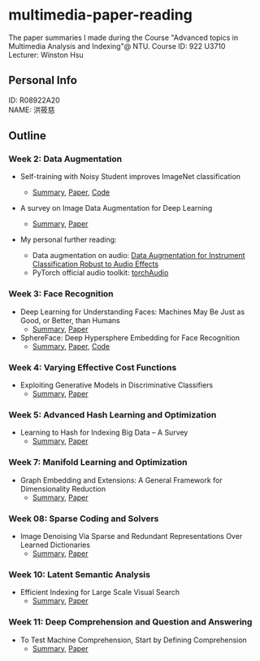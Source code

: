 # multimedia-paper-reading
The paper summaries I made during the Course "Advanced topics in Multimedia Analysis and Indexing"@ NTU.
Course ID: 922 U3710  
Lecturer: Winston Hsu

## Personal Info
ID: R08922A20  
NAME: 洪筱慈  

## Outline
### Week 2: Data Augmentation
* Self-training with Noisy Student improves ImageNet classification  
    - [Summary](Noisy_Student.md), [Paper](https://arxiv.org/abs/1911.04252), [Code](https://github.com/google-research/noisystudent)
* A survey on Image Data Augmentation for Deep Learning  
    - [Summary](img_data_Aug.md), [Paper](https://journalofbigdata.springeropen.com/track/pdf/10.1186/s40537-019-0197-0.pdf)

* My personal further reading: 
    - Data augmentation on audio: [Data Augmentation for Instrument Classification Robust to Audio Effects](https://arxiv.org/abs/1907.08520)
    - PyTorch official audio toolkit: [torchAudio](https://pytorch.org/audio/stable/torchaudio.html)


### Week 3: Face Recognition

* Deep Learning for Understanding Faces: Machines May Be Just as Good, or Better, than Humans
    - [Summary](DL_face.md), [Paper](https://ieeexplore.ieee.org/document/8253595)
* SphereFace: Deep Hypersphere Embedding for Face Recognition
    - [Summary](SphereFace.md), [Paper](https://ieeexplore.ieee.org/document/8253595), [Code](https://github.com/wy1iu/sphereface)


### Week 4: Varying Effective Cost Functions

* Exploiting Generative Models in Discriminative Classifiers
    - [Summary](Gen_classifier.md), [Paper](https://citeseerx.ist.psu.edu/viewdoc/download?doi=10.1.1.44.7709&rep=rep1&type=pdf)   

### Week 5: Advanced Hash Learning and Optimization  

* Learning to Hash for Indexing Big Data – A Survey  
    - [Summary](hash.md), [Paper](https://arxiv.org/abs/1509.05472)  


### Week 7: Manifold Learning and Optimization 

* Graph Embedding and Extensions: A General Framework for Dimensionality Reduction  
    - [Summary](graph_embd.md), [Paper](https://www.researchgate.net/publication/220181328_Graph_Embedding_and_Extensions_A_General_Framework_for_Dimensionality_Reduction)  

### Week 08: Sparse Coding and Solvers 

*  Image Denoising Via Sparse and Redundant Representations Over Learned Dictionaries
    - [Summary](sparse_coding.md), [Paper](https://www.egr.msu.edu/~aviyente/elad06.pdf)  


### Week 10: Latent Semantic Analysis

* Efficient Indexing for Large Scale Visual Search
    - [Summary](indexing.md), [Paper](http://vigir.missouri.edu/~gdesouza/Research/Conference_CDs/IEEE_ICCV_2009/contents/pdf/iccv2009_142.pdf)

### Week 11: Deep Comprehension and Question and Answering

* To Test Machine Comprehension, Start by Defining Comprehension
    - [Summary](comprehension.md), [Paper](https://arxiv.org/abs/2005.01525)


